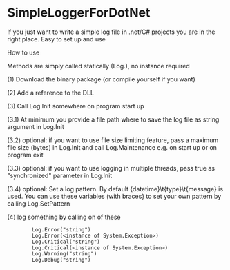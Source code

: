 # SimpleLoggerForDotNet
If you just want to write a simple log file in .net/C# projects you are in the right place. Easy to set up and use

How to use

Methods are simply called statically (Log.<Methodname>), no instance required

(1) Download the binary package (or compile yourself if you want)

(2) Add a reference to the DLL

(3) Call Log.Init somewhere on program start up

(3.1) At minimum you provide a file path where to save the log file as string argument in Log.Init

(3.2) optional: if you want to use file size limiting feature, pass a maximum file size (bytes) in Log.Init and call Log.Maintenance e.g. on start up or on program exit

(3.3) optional: if you want to use logging in multiple threads, pass true as "synchronized" parameter in Log.Init

(3.4) optional: Set a log pattern. By default {datetime}\t{type}\t{message} is used. You can use these variables (with braces} to set your own pattern by calling Log.SetPattern

(4)  log something by calling on of these

```     Log.Info("string")         
        Log.Error("string")         
        Log.Error(<instance of System.Exception>)         
        Log.Critical("string") 
        Log.Critical(<instance of System.Exception>) 
        Log.Warning("string") 
        Log.Debug("string") 
 ```       
